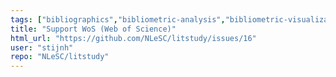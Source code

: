 ```yaml
---
tags: ["bibliographics","bibliometric-analysis","bibliometric-visualization","bibliometrics","enhancement","help-wanted","jupyter","literature-review","literature-review-tool","literature-search","python","scientometrics","systematic-literature-reviews","systematic-reviews"]
title: "Support WoS (Web of Science)"
html_url: "https://github.com/NLeSC/litstudy/issues/16"
user: "stijnh"
repo: "NLeSC/litstudy"
---
```


